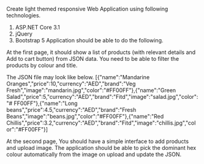 Create light themed responsive Web Application using following technologies.
1. ASP.NET Core 3.1
2. jQuery 
3. Bootstrap 5 
Application should be able to do the following.

At the first page, 
it should show a list of products (with relevant details and Add to cart button) from JSON data. 
You need to be able to filter the products by colour and title. 

The JSON file may look like below.
[{"name":"Mandarine Oranges","price":10,"currency":"AED","brand":"Veg 
Fresh","image":"mandarin.jpg","color":"#FF00FF"},{"name":"Green 
Salad","price":5,"currency":"AED","brand":"Fitd","image":"salad.jpg","color":"#
FF00FF"},{"name":"Long beans","price":4.5,"currency":"AED","brand":"Fresh 
Beans","image":"beans.jpg","color":"#FF00FF"},{"name":"Red 
Chillis","price":3.2,"currency":"AED","brand":"Fitd","image":"chillis.jpg","col
or":"#FF00FF"}]

At the second page,
You should have a simple interface to add products and upload image.
The application should be able to pick the dominant hex colour automatically from the image on upload and update 
the JSON.
